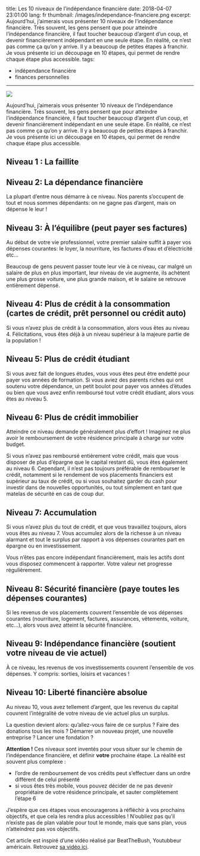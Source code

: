 title: Les 10 niveaux de l’indépendance financière
date: 2018-04-07 23:01:00
lang: fr
thumbnail: /images/independance-financiere.png
excerpt: Aujourd’hui, j’aimerais vous présenter 10 niveaux de l’indépendance financière. Très souvent, les gens pensent que pour atteindre l’indépendance financière, il faut toucher beaucoup d’argent d’un coup, et devenir financièrement indépendant en une seule étape. En réalité, ce n’est pas comme ça qu’on y arrive. Il y a beaucoup de petites étapes à franchir. Je vous présente ici un découpage en 10 étapes, qui permet de rendre chaque étape plus accessible.
tags:
 - indépendance financière
 - finances personnelles
---

<img src="/images/independance-financiere.png" />


Aujourd’hui, j’aimerais vous présenter 10 niveaux de l’indépendance financière. Très souvent, les gens pensent que pour atteindre l’indépendance financière, il faut toucher beaucoup d’argent d’un coup, et devenir financièrement indépendant en une seule étape. En réalité, ce n’est pas comme ça qu’on y arrive. Il y a beaucoup de petites étapes à franchir. Je vous présente ici un découpage en 10 étapes, qui permet de rendre chaque étape plus accessible.

## Niveau 1 : La faillite

## Niveau 2: La dépendance financière

La plupart d’entre nous démarre à ce niveau. Nos parents s’occupent de tout et nous sommes dépendants: on ne gagne pas d’argent, mais on dépense le leur !

## Niveau 3: À l’équilibre (peut payer ses factures)

Au début de votre vie professionnel, votre premier salaire suffit à payer vos dépenses courantes: le loyer, la nourriture, les factures d’eau et d’électricité etc…

Beaucoup de gens peuvent passer toute leur vie à ce niveau, car malgré un salaire de plus en plus important, leur niveau de vie augmente, ils achètent une plus grosse voiture, une plus grande maison, et le salaire se retrouve entièrement dépensé.

## Niveau 4: Plus de crédit à la consommation (cartes de crédit, prêt personnel ou crédit auto)

Si vous n’avez plus de crédit à la consommation, alors vous êtes au niveau 4. Félicitations, vous êtes déjà à un niveau supérieur à la majeure partie de la population !


## Niveau 5: Plus de crédit étudiant

Si vous avez fait de longues études, vous vous êtes peut être endetté pour payer vos années de formation. Si vous aviez des parents riches qui ont soutenu votre dépendance, un petit boulot pour payer vos années d’études ou bien que vous avez enfin remboursé tout votre crédit étudiant, alors vous êtes au niveau 5.

## Niveau 6: Plus de crédit immobilier

Atteindre ce niveau demande généralement plus d’effort ! Imaginez ne plus avoir le remboursement de votre résidence principale à charge sur votre budget.

Si vous n’avez pas remboursé entièrement votre crédit, mais que vous disposer de plus d’épargne que le capital restant dû, vous êtes également au niveau 6. Cependant, il n’est pas toujours préférable de rembourser le crédit, notamment si le rendement de vos placements financiers est supérieur au taux de crédit, ou si vous souhaitez garder du cash pour investir dans de nouvelles opportunités, ou tout simplement en tant que matelas de sécurité en cas de coup dur.

## Niveau 7: Accumulation

Si vous n’avez plus du tout de crédit, et que vous travaillez toujours, alors vous êtes au niveau 7. Vous accumulez alors de la richesse à un niveau alarmant et tout le surplus par rapport à vos dépenses courantes part en épargne ou en investissement.

Vous n’êtes pas encore indépendant financièrement, mais les actifs dont vous disposez commencent à rapporter. Votre valeur net progresse régulièrement.

## Niveau 8: Sécurité financière (paye toutes les dépenses courantes)

Si les revenus de vos placements couvrent l’ensemble de vos dépenses courantes (nourriture, logement, factures, assurances, vêtements, voiture, etc…), alors vous avez atteint la sécurité financière.

## Niveau 9: Indépendance financière (soutient votre niveau de vie actuel)

À ce niveau, les revenus de vos investissements couvrent l’ensemble de vos dépenses. Y compris: sorties, loisirs et vacances !

## Niveau 10: Liberté financière absolue

Au niveau 10, vous avez tellement d’argent, que les revenus du capital couvrent l’intégralité de votre niveau de vie actuel plus un surplus.

La question devient alors: qu’allez-vous faire de ce surplus ? Faire des donations tous les mois ? Démarrer un nouveau projet, une nouvelle entreprise ? Lancer une fondation ?



**Attention !** Ces niveaux sont inventés pour vous situer sur le chemin de l’indépendance financière, et définir **votre** prochaine étape. La réalité est souvent plus complexe :

* l’ordre de remboursement de vos crédits peut s’effectuer dans un ordre différent de celui présenté
* si vous êtes très mobile, vous pouvez décider de ne pas devenir propriétaire de votre résidence principale, et sauter complètement l’étape 6


J’espère que ces étapes vous encouragerons à réfléchir à vos prochains objectifs, et que cela les rendra plus accessibles ! N’oubliez pas qu’il n’existe pas de plan valable pour tout le monde, mais que sans plan, vous n’atteindrez pas vos objectifs.


Cet article est inspiré d’une vidéo réalisé par BeatTheBush, Youtubbeur américain. Retrouvez [sa vidéo ici](https://www.youtube.com/watch?v=c27RcSJtJoc).

